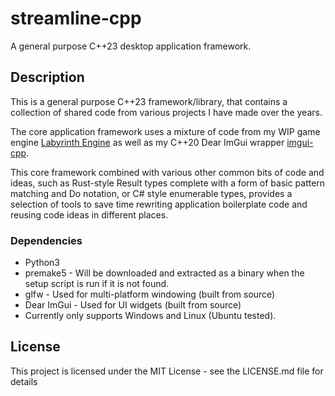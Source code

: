 # streamline-cpp

A general purpose C++23 desktop application framework.

## Description

This is a general purpose C++23 framework/library, that contains a collection of shared code from various projects I have made over the years.

The core application framework uses a mixture of code from my WIP game engine [Labyrinth Engine](https://github.com/amayesingnathan/LabyrinthEngine) 
as well as my C++20 Dear ImGui wrapper [imgui-cpp](https://github.com/amayesingnathan/imgui-cpp).

This core framework combined with various other common bits of code and ideas, such as Rust-style Result types complete with a form of basic
pattern matching and Do notation, or C# style enumerable types, provides a selection of tools to save time rewriting application boilerplate code 
and reusing code ideas in different places.
  
### Dependencies

* Python3
* premake5 - Will be downloaded and extracted as a binary when the setup script is run if it is not found.
* glfw - Used for multi-platform windowing (built from source)
* Dear ImGui - Used for UI widgets (built from source)
* Currently only supports Windows and Linux (Ubuntu tested).

## License

This project is licensed under the MIT License - see the LICENSE.md file for details
